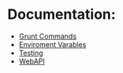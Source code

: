 # Documentation:

- [Grunt Commands](grunt-commands.md)
- [Enviroment Varables](enviroments.md)
- [Testing](testing.md)
- [WebAPI](webapi.md)
 
